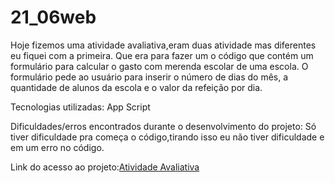 # 21_06web

Hoje fizemos uma atividade avaliativa,eram duas atividade mas diferentes eu fiquei com a primeira.
Que era para fazer um o código que contém um formulário para calcular o gasto com merenda escolar de uma escola. O formulário pede ao usuário para inserir o número de dias do mês, a quantidade de alunos da escola e o valor da refeição por dia.

Tecnologias utilizadas: App Script

Dificuldades/erros encontrados durante o desenvolvimento do projeto: Só tiver dificuldade pra começa o código,tirando isso eu não tiver dificuldade e em um erro no código.

Link do acesso ao projeto:<a href="https://script.google.com/macros/s/AKfycby4BMd97GolOgSLqp6qJRHrAu3nHS6YLRg_E8cDuUPx_hElb13Txqg_jP_29H1V2iHF/exec">Atividade Avaliativa</a>
